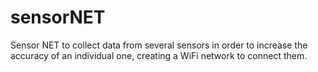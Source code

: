 # sensorNET
Sensor NET to collect data from several sensors in order to increase the accuracy of an individual one, creating a WiFi network to connect them.
